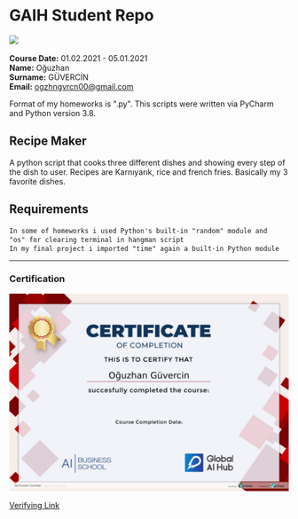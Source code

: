 # GAIH Student Repo
![](img/logo.png)

**Course Date:** 01.02.2021 - 05.01.2021  
**Name:** Oğuzhan  
**Surname:** GÜVERCİN  
**Email:** ogzhngvrcn00@gmail.com  

Format of my homeworks is ".py". This scripts were written via PyCharm and Python version 3.8.

## Recipe Maker
A python script that cooks three different dishes and showing every step of the dish to user.
Recipes are Karnıyarık, rice and french fries. Basically my 3 favorite dishes.

## Requirements
```
In some of homeworks i used Python's built-in "random" module and 
"os" for clearing terminal in hangman script 
In my final project i imported "time" again a built-in Python module
```
---

### Certification
![](img/certification.png)

[Verifying Link](https://verified.cv/en/verify/70027767668583)
